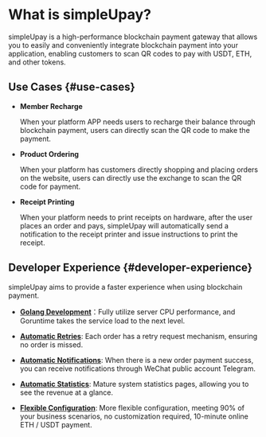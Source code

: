 # What is simpleUpay?

simpleUpay is a high-performance blockchain payment gateway that allows you to easily and conveniently integrate blockchain payment into your application, enabling customers to scan QR codes to pay with USDT, ETH, and other tokens.


## Use Cases {#use-cases}

- **Member Recharge**
  
  When your platform APP needs users to recharge their balance through blockchain payment, users can directly scan the QR code to make the payment.

- **Product Ordering**

  When your platform has customers directly shopping and placing orders on the website, users can directly use the exchange to scan the QR code for payment.

- **Receipt Printing**

  When your platform needs to print receipts on hardware, after the user places an order and pays, simpleUpay will automatically send a notification to the receipt printer and issue instructions to print the receipt.

## Developer Experience {#developer-experience}

 simpleUpay aims to provide a faster experience when using blockchain payment.
 - **[Golang Development](/api/how-to-use-api)**：Fully utilize server CPU performance, and Goruntime takes the service load to the next level.

 - **[Automatic Retries](/api/how-to-use-api)**: Each order has a retry request mechanism, ensuring no order is missed.

 - **[Automatic Notifications](/api/how-to-use-api)**: When there is a new order payment success, you can receive notifications through WeChat public account  Telegram.

 - **[Automatic Statistics](/api/how-to-use-api)**: Mature system statistics pages, allowing you to see the revenue at a glance.

 - **[Flexible Configuration](/api/how-to-use-api)**: More flexible configuration, meeting 90% of your business scenarios, no customization required, 10-minute online ETH / USDT payment.